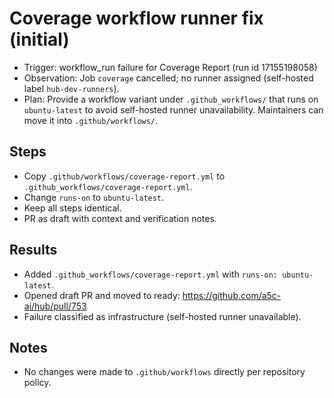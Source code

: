 # Coverage workflow runner fix (initial)

- Trigger: workflow_run failure for Coverage Report (run id 17155198058)
- Observation: Job `coverage` cancelled; no runner assigned (self-hosted label `hub-dev-runners`).
- Plan: Provide a workflow variant under `.github_workflows/` that runs on `ubuntu-latest` to avoid self-hosted runner unavailability. Maintainers can move it into `.github/workflows/`.

## Steps
- Copy `.github/workflows/coverage-report.yml` to `.github_workflows/coverage-report.yml`.
- Change `runs-on` to `ubuntu-latest`.
- Keep all steps identical.
- PR as draft with context and verification notes.


## Results
- Added `.github_workflows/coverage-report.yml` with `runs-on: ubuntu-latest`.
- Opened draft PR and moved to ready: https://github.com/a5c-ai/hub/pull/753
- Failure classified as infrastructure (self-hosted runner unavailable).

## Notes
- No changes were made to `.github/workflows` directly per repository policy.
